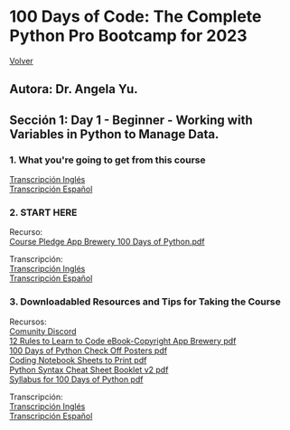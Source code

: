 <h1>100 Days of Code: The Complete Python Pro Bootcamp for 2023</h1> 
<a href="https://github.com/quintupil/udemy/blob/main/README.md">Volver</a>

<h2>Autora: Dr. Angela Yu.</h2>

<h2>Sección 1: Day 1 - Beginner - Working with Variables in Python to Manage Data.</h2>

<h3>1. What you're going to get from this course</h3>

<a href="01_Cap\TranscripcionIng.md" title="Transcripción Inglés">Transcripción Inglés</a></br>
<a href="01_Cap\TranscripcionEs.md" title="Transcripción Español">Transcripción Español</a></br>

<h3>2. START HERE</h3>

Recurso:</br>
<a href="02_Cap/Course+Pledge+-+App+Brewery+100+Days+of+Python.pdf">Course Pledge App Brewery 100 Days of Python.pdf</a></br>

Transcripción:</br>
<a href="02_Cap\TranscripcionIng.md" title="Transcripción Inglés">Transcripción Inglés</a></br>
<a href="02_Cap\TranscripcionEs.md" title="Transcripción Español">Transcripción Español</a></br>

<h3>3. Downloadabled Resources and Tips for Taking the Course</h3>

Recursos:</br>
<a href="https://discord.com/invite/3DDPkCAU3N" title="">Comunity Discord</a></br>
<a href="03_Cap\12+Rules+to+Learn+to+Code+eBook-Copyright+App+Brewery.pdf" title="">12 Rules to Learn to Code eBook-Copyright App Brewery pdf</a></br>
<a href="03_Cap\100+Days+of+Python+Check+Off+Posters.pdf" title="">100 Days of Python Check Off Posters pdf</a></br>
<a href="03_Cap\Coding+Notebook+Sheets+to+Print.pdf" title="">Coding Notebook Sheets to Print pdf</a></br>
<a href="03_Cap\Python+Syntax+Cheat+Sheet+Booklet+v2.pdf" title="">Python Syntax Cheat Sheet Booklet v2 pdf</a></br>
<a href="03_Cap\Syllabus+for+100+Days+of+Python.pdf" title="">Syllabus for 100 Days of Python pdf</a></br>

Transcripción:</br>
<a href="03_Cap\TranscripcionIng.md" title="Transcripción Inglés">Transcripción Inglés</a></br>
<a href="03_Cap\TranscripcionEs.md" title="Transcripción Español">Transcripción Español</a>



